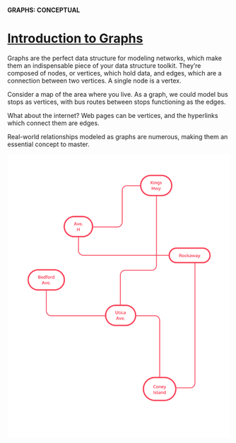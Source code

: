 #### GRAPHS: CONCEPTUAL

# [Introduction to Graphs](https://www.codecademy.com/courses/complex-data-structures/lessons/conceptual-graphs/exercises/conceptual-graphs-intro)

Graphs are the perfect data structure for modeling networks, which make them an indispensable piece of your data structure toolkit. 
They’re composed of nodes, or vertices, which hold data, and edges, which are a connection between two vertices. 
A single node is a vertex.

Consider a map of the area where you live. 
As a graph, we could model bus stops as vertices, with bus routes between stops functioning as the edges.

What about the internet? 
Web pages can be vertices, and the hyperlinks which connect them are edges.

Real-world relationships modeled as graphs are numerous, making them an essential concept to master.

![Introduction to Graphs](route_map.svg)







![]()
